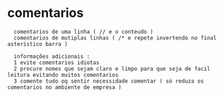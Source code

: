 
#  comentarios
  
      comentarios de uma linha ( // e o conteudo )  
      comentarios de mutiplas linhas ( /* e repete invertendo no final asteristico barra )

      informações adicionais :
      1 evite comentarios idiotas
      2 procure nomes que sejam claro e limpo para que seja de facil leitura evitando muitos comentarios
      3 comente tudo oq sentir necessidade comentar ( só reduza os comentarios no ambiente de empresa )
 


